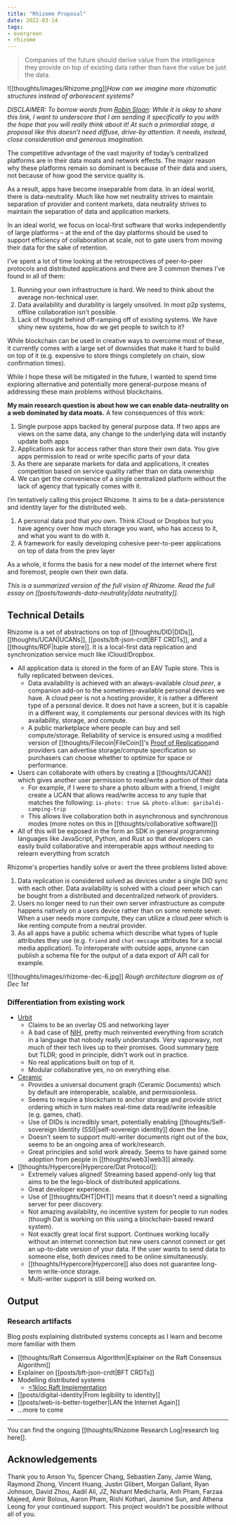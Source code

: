 ```yaml
---
title: "Rhizome Proposal"
date: 2022-03-14
tags:
- evergreen
- rhizome
---
```


> Companies of the future should derive value from the intelligence they provide on top of existing data rather than have the value be just the data.

![[thoughts/images/Rhizome.png]]*How can we imagine more rhizomatic structures instead of arborescent systems?*

*DISCLAIMER: To borrow words from [Robin Sloan](https://www.robinsloan.com/lab/specifying-spring-83/): While it is okay to share this link, I want to underscore that I am sending it specifically to you with the hope that you will really think about it! At such a primordial stage, a proposal like this doesn’t need diffuse, drive-by attention. It needs, instead, close consideration and generous imagination.*

The competitive advantage of the vast majority of today’s centralized platforms are in their data moats and network effects. The major reason why these platforms remain so dominant is because of their data and users, not because of how good the service quality is.

As a result, apps have become inseparable from data. In an ideal world, there is data-neutrality. Much like how net neutrality strives to maintain separation of provider and content markets, data neutrality strives to maintain the separation of data and application markets.

In an ideal world, we focus on local-first software that works independently of large platforms – at the end of the day platforms should be used to support efficiency of collaboration at scale, not to gate users from moving their data for the sake of retention.

I've spent a lot of time looking at the retrospectives of peer-to-peer protocols and distributed applications and there are 3 common themes I've found in all of them:

1. Running your own infrastructure is hard. We need to think about the average non-technical user.
2. Data availability and durability is largely unsolved. In most p2p systems, offline collaboration isn't possible.
3. Lack of thought behind off-ramping off of existing systems. We have shiny new systems, how do we get people to switch to it?

While blockchain can be used in creative ways to overcome most of these, it currently comes with a large set of downsides that make it hard to build on top of it (e.g. expensive to store things completely on chain, slow confirmation times).

While I hope these will be mitigated in the future, I wanted to spend time exploring alternative and potentially more general-purpose means of addressing these main problems without blockchains.

**My main research question is about how we can enable data-neutrality on a web dominated by data moats.** A few consequences of this work:

1. Single purpose apps backed by general purpose data. If two apps are views on the same data, any change to the underlying data will instantly update both apps
2. Applications ask for access rather than store their own data. You give apps permission to read or write specific parts of your data
3. As there are separate markets for data and applications, it creates competition based on service quality rather than on data ownership
4. We can get the convenience of a single centralized platform without the lack of agency that typically comes with it.

I’m tentatively calling this project Rhizome. It aims to be a data-persistence and identity layer for the distributed web.

1. A personal data pod that *you* own. Think iCloud or Dropbox but you have agency over how much storage you want, who has access to it, and what you want to do with it.
2. A framework for easily developing cohesive peer-to-peer applications on top of data from the prev layer

As a whole, it forms the basis for a new model of the internet where first and foremost, people own their own data.

*This is a summarized version of the full vision of Rhizome. Read the full essay on [[posts/towards-data-neutrality|data neutrality]].*

## Technical Details
Rhizome is a set of abstractions on top of [[thoughts/DID|DIDs]], [[thoughts/UCAN|UCANs]], [[posts/bft-json-crdt|BFT CRDTs]], and a [[thoughts/RDF|tuple store]]. It is a local-first data replication and synchronization service much like iCloud/Dropbox.

- All application data is stored in the form of an EAV Tuple store. This is fully replicated between devices.
	- Data availability is achieved with an always-available *cloud peer*, a companion add-on to the sometimes-available personal devices we have. A cloud peer is not a hosting provider, it is rather a different type of a personal device. It does not have a screen, but it is capable in a different way, it complements our personal devices with its high availability, storage, and compute.
	- A public marketplace where people can buy and sell compute/storage. Reliability of service is ensured using a modified version of [[thoughts/Filecoin|FileCoin]]'s [Proof of Replication](https://filecoin.io/blog/posts/what-sets-us-apart-filecoin-s-proof-system/)and providers can advertise storage/compute specification so purchasers can choose whether to optimize for space or performance.
- Users can collaborate with others by creating a [[thoughts/UCAN]] which gives another user permission to read/write a portion of their data
	- For example, if I were to share a photo album with a friend, I might create a UCAN that allows read/write access to any tuple that matches the following: `is-photo: true && photo-album: garibaldi-camping-trip`
	- This allows live collaboration both in asynchronous and synchronous modes (more notes on this in [[thoughts/collaborative software]])
- All of this will be exposed in the form an SDK in general programming languages like JavaScript, Python, and Rust so that developers can easily build collaborative and interoperable apps without needing to relearn everything from scratch

Rhizome's properties handily solve or avert the three problems listed above:
1. Data replication is considered solved as devices under a single DID sync with each other. Data availability is solved with a cloud peer which can be bought from a distributed and decentralized network of providers.
2. Users no longer need to run their own server infrastructure as compute happens natively on a users device rather than on some remote sever. When a user needs more compute, they can utilize a cloud peer which is like renting compute from a neutral provider.
3. As all apps have a public schema which describe what types of tuple attributes they use (e.g. `friend` and `chat-message` attributes for a social media application). To interoperate with outside apps, anyone can publish a schema file for the output of a data export of API call for example.

![[thoughts/images/rhizome-dec-6.jpg]]
*Rough architecture diagram as of Dec 1st*

### Differentiation from existing work
- [Urbit](https://urbit.org/)
	- Claims to be an overlay OS and networking layer
	- A bad case of [NIH](https://en.wikipedia.org/wiki/Not_invented_here), pretty much reinvented everything from scratch in a language that nobody really understands. Very vaporwavy, not much of their tech lives up to their promises. Good summary [here](https://wejn.org/2021/02/urbit-good-bad-insane/) but TLDR; good in principle, didn't work out in practice.
	- No real applications built on top of it.
	- Modular collaborative yes, no on everything else.
- [Ceramic](https://blog.ceramic.network/what-is-ceramic/)
	- Provides a universal document graph (Ceramic Documents) which by default are interoperable, scalable, and permissionless.
	- Seems to require a blockchain to anchor storage and provide strict ordering which in turn makes real-time data read/write infeasible (e.g. games, chat).
	- Use of DIDs is incredibly smart, potentially enabling [[thoughts/Self-sovereign Identity (SSI)|self-sovereign identity]] down the line.
	- Doesn't seem to support multi-writer documents right out of the box, seems to be an ongoing area of work/research.
	- Great principles and solid work already. Seems to have gained some adoption from people in [[thoughts/web3|web3]] already.
- [[thoughts/Hypercore|Hypercore/Dat Protocol]]:
	- Extremely values aligned! Streaming based append-only log that aims to be the lego-block of distributed applications.
	- Great developer experience.
	- Use of [[thoughts/DHT|DHT]] means that it doesn't need a signalling server for peer discovery.
	- Not amazing availability, no incentive system for people to run nodes (though Dat is working on this using a blockchain-based reward system).
	- Not exactly great local first support. Continues working locally without an internet connection but new users cannot connect or get an up-to-date version of your data. If the user wants to send data to someone else, both devices need to be online simultaneously.
	- [[thoughts/Hypercore|Hypercore]] also does not guarantee long-term write-once storage.
	- Multi-writer support is still being worked on.

## Output
### Research artifacts
Blog posts explaining distributed systems concepts as I learn and become more familiar with them

- [[thoughts/Raft Consensus Algorithm|Explainer on the Raft Consensus Algorithm]]
- Explainer on [[posts/bft-json-crdt|BFT CRDTs]]
- Modelling distributed systems
	- [<1kloc Raft Implementation](https://github.com/jackyzha0/miniraft)
- [[posts/digital-identity|From legibility to identity]]
- [[posts/web-is-better-together|LAN the Internet Again]]
- ...more to come

---

You can find the ongoing [[thoughts/Rhizome Research Log|research log here]].

## Acknowledgements
Thank you to Anson Yu, Spencer Chang, Sebastien Zany, Jamie Wang, Raymond Zhong, Vincent Huang, Justin Glibert, Morgan Gallant, Ryan Johnson, David Zhou, Aadil Ali, JZ, Nishant Medicharla, Anh Pham, Farzaa Majeed, Amir Bolous, Aaron Pham, Rishi Kothari, Jasmine Sun, and Athena Leong for your continued support. This project wouldn't be possible without all of you.

